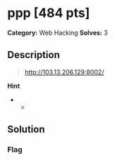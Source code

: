 # ppp [484 pts]

**Category:** Web Hacking
**Solves:** 3

## Description
>http://103.13.206.129:8002/

**Hint**
* -

## Solution

### Flag

